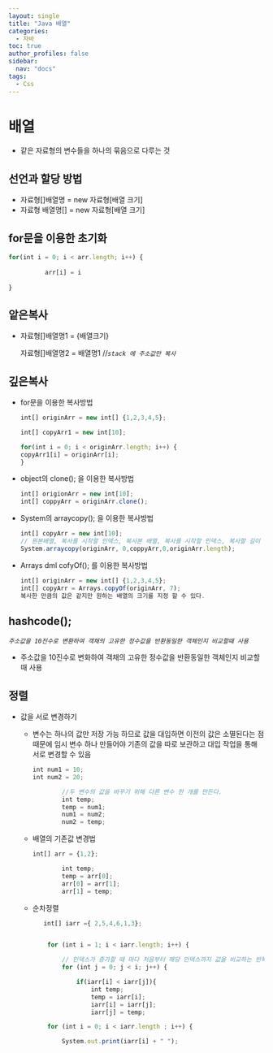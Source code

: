 ```yaml
---
layout: single
title: "Java 배열"
categories: 
  - 자바 
toc: true
author_profiles: false
sidebar:
  nav: "docs"
tags:
  - Css
---
```


# 배열

- 같은 자료형의 변수들을 하나의 묶음으로 다루는 것

## 선언과 할당 방법

- 자료형[]배열명 = new 자료형[배열 크기]
- 자료형 배열명[] = new 자료형[배열 크기]

## for문을 이용한 초기화

```jsx
for(int i = 0; i < arr.length; i++) {
    
          arr[i] = i
    
}
```

## 앝은복사

- 자료형[]배열명1 = {배열크기}
    
    자료형[]배열명2 = 배열명1 //*`stack 에 주소값만 복사`*
    

## 깊은복사

- for문을 이용한 복사방법
    
    ```jsx
    int[] originArr = new int[] {1,2,3,4,5};
    
    int[] copyArr1 = new int[10];
    
    for(int i = 0; i < originArr.length; i++) {
    copyArr1[i] = originArr[i];
    }
    ```
    
- object의 clone(); 을 이용한  복사방법
    
    ```jsx
    int[] origionArr = new int[10];
    int[] coppyArr = originArr.clone();
    ```
    
- System의 arraycopy(); 을 이용한 복사방법
    
    ```jsx
    int[] copyArr = new int[10];
    // 원본배열, 복사를 시작할 인덱스, 복사본 배열, 복사를 시작할 인덱스, 복사할 길이
    System.arraycopy(originArr, 0,coppyArr,0,originArr.length);
    ```
    
- Arrays dml cofyOf(); 를 이용한 복사방법
    
    ```jsx
    int[] originArr = new int[] {1,2,3,4,5};
    int[] copyArr = Arrays.copyOf(originArr, 7);
    복사한 만큼의 값은 같지만 원하는 배열의 크기를 지정 할 수 있다.
    ```
    

## hashcode();

*`주소값을 10진수로 변환하여 객채의 고유한 정수값을 반환동일한 객체인지 비교할때 사용`*

- 주소값을 10진수로 변화하여 객채의 고유한 정수값을 반환동일한 객체인지 비교할때 사용

## 정렬

- 값을 서로 변경하기
    - 변수는 하나의 값만 저장 가능 하므로 값을 대입하면 이전의 값은 소멸된다는 점 때문에 임시 변수 하나 만들어야 기존의 값을 따로 보관하고 대입 작업을 통해 서로 변경할 수 있음
        
        ```jsx
        int num1 = 10;
        int num2 = 20;
        
                //두 변수의 값을 바꾸기 위해 다른 변수 한 개를 만든다.
                int temp;
                temp = num1;
                num1 = num2;
                num2 = temp;
        ```
        
    - 배열의 기존값 변경법
        
        ```jsx
        int[] arr = {1,2};
        
                int temp;
                temp = arr[0];        
                arr[0] = arr[1];
                arr[1] = temp;
        ```
        
    - 순차정렬

        ```jsx
           int[] iarr ={ 2,5,4,6,1,3};


            for (int i = 1; i < iarr.length; i++) {

                // 인덱스가 증가할 때 마다 처음부터 해당 인덱스까지 값을 비교하는 반복문
                for (int j = 0; j < i; j++) {

                    if(iarr[i] < iarr[j]){
                        int temp;
                        temp = iarr[i];
                        iarr[i] = iarr[j];
                        iarr[j] = temp;

            for (int i = 0; i < iarr.length ; i++) {

                System.out.print(iarr[i] + " ");
        ```
    